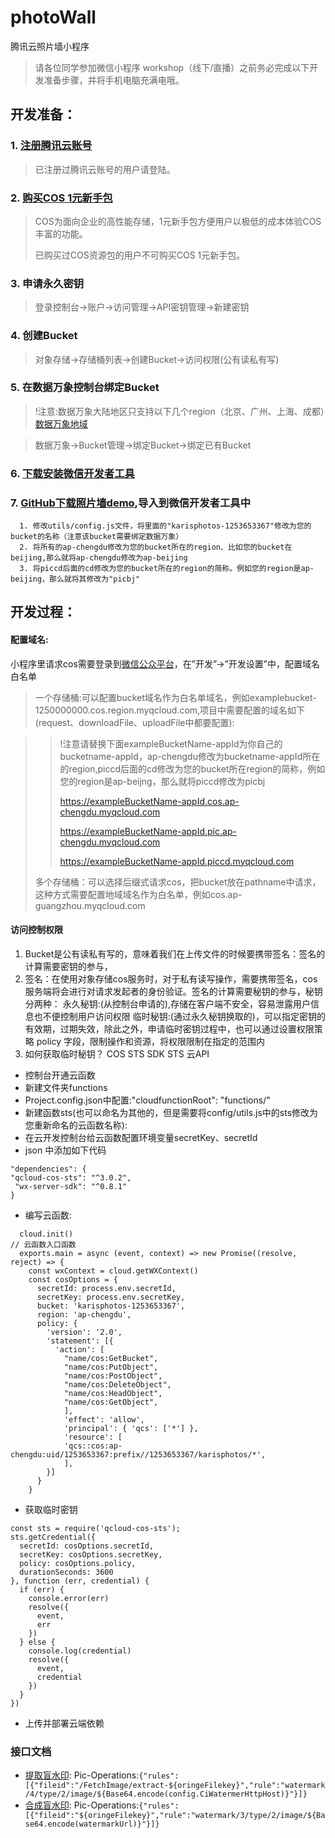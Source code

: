 # photoWall
腾讯云照片墙小程序

> 请各位同学参加微信小程序 workshop（线下/直播）之前务必完成以下开发准备步骤，并将手机电脑充满电哦。



## 开发准备：

### 1. [注册腾讯云账号](https://cloud.tencent.com/register)

> 已注册过腾讯云账号的用户请登陆。
>

### 2. [购买COS 1元新手包](https://cloud.tencent.com/act/pro/cos )

> COS为面向企业的高性能存储，1元新手包方便用户以极低的成本体验COS丰富的功能。
>
> 已购买过COS资源包的用户不可购买COS 1元新手包。

### 3. 申请永久密钥
> 登录控制台->账户->访问管理->API密钥管理->新建密钥
### 4. 创建Bucket
> 对象存储->存储桶列表->创建Bucket->访问权限(公有读私有写)
### 5. 在数据万象控制台绑定Bucket
>!注意:数据万象大陆地区只支持以下几个region（北京、广州、上海、成都）[数据万象地域](https://cloud.tencent.com/document/product/460/31066)

> 数据万象->Bucket管理->绑定Bucket->绑定已有Bucket
### 6. [下载安装微信开发者工具](https://developers.weixin.qq.com/miniprogram/dev/devtools/download.html   )
### 7. [GitHub下载照片墙demo](https://github.com/15809284891/photoWall ),导入到微信开发者工具中
      1. 修改utils/config.js文件，将里面的"karisphotos-1253653367"修改为您的bucket的名称（注意该bucket需要绑定数据万象）
      2. 将所有的ap-chengdu修改为您的bucket所在的region、比如您的bucket在beijing,那么就将ap-chengdu修改为ap-beijing
      3. 将piccd后面的cd修改为您的bucket所在的region的简称。例如您的region是ap-beijing，那么就将其修改为"picbj"



## 开发过程：


#### 配置域名:
小程序里请求cos需要登录到[微信公众平台](https://mp.weixin.qq.com/wxamp/devprofile/get_profile?token=196154795&lang=zh_CN)，在”开发”->”开发设置”中，配置域名白名单

> 一个存储桶:可以配置bucket域名作为白名单域名，例如examplebucket-1250000000.cos.region.myqcloud.com,项目中需要配置的域名如下(request、downloadFile、uploadFile中都要配置):

>>!注意请替换下面exampleBucketName-appId为你自己的bucketname-appId，ap-chengdu修改为bucketname-appId所在的region,piccd后面的cd修改为您的bucket所在region的简称，例如您的region是ap-beijng，那么就将piccd修改为picbj
>>
>>https://exampleBucketName-appId.cos.ap-chengdu.myqcloud.com
>>
>>https://exampleBucketName-appId.pic.ap-chengdu.myqcloud.com
>>
>>https://exampleBucketName-appId.piccd.myqcloud.com
>
> 多个存储桶：可以选择后缀式请求cos，把bucket放在pathname中请求，这种方式需要配置地域域名作为白名单，例如cos.ap-guangzhou.myqcloud.com
#### 访问控制权限
  1. Bucket是公有读私有写的，意味着我们在上传文件的时候要携带签名：签名的计算需要密钥的参与，
  2. 签名：在使用对象存储cos服务时，对于私有读写操作，需要携带签名，cos服务端将会进行对请求发起者的身份验证。签名的计算需要秘钥的参与，秘钥分两种：
      永久秘钥:(从控制台申请的),存储在客户端不安全，容易泄露用户信息也不便控制用户访问权限
      临时秘钥:(通过永久秘钥换取的)，可以指定密钥的有效期，过期失效，除此之外，申请临时密钥过程中，也可以通过设置权限策略 policy 字段，限制操作和资源，将权限限制在指定的范围内
  3. 如何获取临时秘钥？
      COS STS SDK
      STS 云API
  - 控制台开通云函数
  -	新建文件夹functions
  - Project.config.json中配置:"cloudfunctionRoot": "functions/"
  - 新建函数sts(也可以命名为其他的，但是需要将config/utils.js中的sts修改为您重新命名的云函数名称):
  - 在云开发控制台给云函数配置环境变量secretKey、secretId
  - json 中添加如下代码
  ```
  "dependencies": {    
  "qcloud-cos-sts": "^3.0.2",
   "wx-server-sdk": "^0.8.1"
 }
  ```
  - 编写云函数:

```
  cloud.init()
// 云函数入口函数
  exports.main = async (event, context) => new Promise((resolve, reject) => {
    const wxContext = cloud.getWXContext()
    const cosOptions = {
      secretId: process.env.secretId,
      secretKey: process.env.secretKey,
      bucket: 'karisphotos-1253653367',
      region: 'ap-chengdu',
      policy: {
        'version': '2.0',
        'statement': [{
          'action': [
            "name/cos:GetBucket",
            "name/cos:PutObject",
            "name/cos:PostObject",
            "name/cos:DeleteObject",
            "name/cos:HeadObject",
            "name/cos:GetObject",
            ],
            'effect': 'allow',
            'principal': { 'qcs': ['*'] },
            'resource': [
            'qcs::cos:ap-chengdu:uid/1253653367:prefix//1253653367/karisphotos/*',
            ],
        }]
      }
    }

```
  - 获取临时密钥

  ```
  const sts = require('qcloud-cos-sts');
  sts.getCredential({
    secretId: cosOptions.secretId,
    secretKey: cosOptions.secretKey,
    policy: cosOptions.policy,
    durationSeconds: 3600
  }, function (err, credential) {
    if (err) {
      console.error(err)
      resolve({
        event,
        err
      })
    } else {
      console.log(credential)
      resolve({
        event,
        credential
      })
    }
  })
  ```

  - 上传并部署云端依赖

  ### 接口文档
  - [提取盲水印](https://cloud.tencent.com/document/product/460/19017#.E6.8F.90.E5.8F.96.E7.9B.B2.E6.B0.B4.E5.8D.B0):
    Pic-Operations:`{"rules":[{"fileid":"/FetchImage/extract-${oringeFilekey}","rule":"watermark/4/type/2/image/${Base64.encode(config.CiWatermerHttpHost)}"}]}`
  - [合成盲水印](https://cloud.tencent.com/document/product/460/18147):
      Pic-Operations:`{"rules":[{"fileid":"${oringeFilekey}","rule":"watermark/3/type/2/image/${Base64.encode(watermarkUrl)}"}]}`
